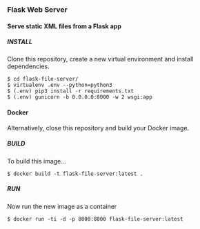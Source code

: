 ### Flask Web Server 
#### Serve static XML files from a Flask app

##### INSTALL

Clone this repository, create a new virtual environment and install dependencies.  

```
$ cd flask-file-server/
$ virtualenv .env --python=python3
$ (.env) pip3 install -r requirements.txt
$ (.env) gunicorn -b 0.0.0.0:8000 -w 2 wsgi:app
```

#### Docker

Alternatively, close this repository and build your Docker image.  

##### BUILD

To build this image...

```
$ docker build -t flask-file-server:latest .
```

##### RUN

Now run the new image as a container

```
$ docker run -ti -d -p 8000:8000 flask-file-server:latest
```



